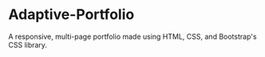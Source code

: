 # Adaptive-Portfolio
A responsive, multi-page portfolio made using HTML, CSS, and Bootstrap's CSS library. 
